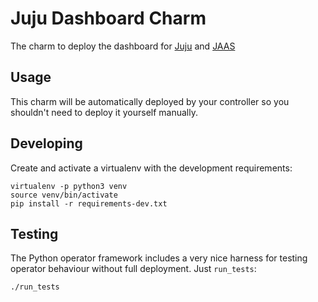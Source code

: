 # Juju Dashboard Charm

The charm to deploy the dashboard for [Juju](https://juju.is) and [JAAS](https://jaas.ai)

## Usage

This charm will be automatically deployed by your controller so you shouldn't
need to deploy it yourself manually.

## Developing

Create and activate a virtualenv with the development requirements:

    virtualenv -p python3 venv
    source venv/bin/activate
    pip install -r requirements-dev.txt

## Testing

The Python operator framework includes a very nice harness for testing
operator behaviour without full deployment. Just `run_tests`:

    ./run_tests
